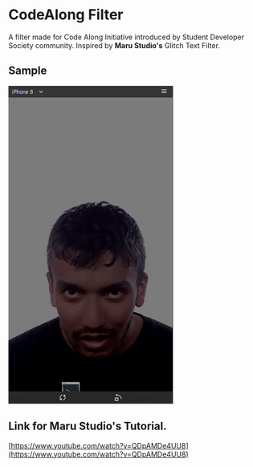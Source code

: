 # CodeAlong Filter
A filter made for Code Along Initiative introduced by Student Developer Society community. Inspired by **Maru Studio's** Glitch Text Filter.

## Sample

<img src="https://github.com/praveenpi/codealong_SparkAR/blob/master/sample.gif">

## Link for Maru Studio's Tutorial.

[https://www.youtube.com/watch?v=QDpAMDe4UU8](https://www.youtube.com/watch?v=QDpAMDe4UU8)

